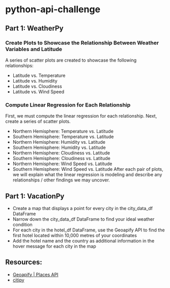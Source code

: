 # python-api-challenge

## Part 1: WeatherPy
### Create Plots to Showcase the Relationship Between Weather Variables and Latitude
A series of scatter plots are created to showcase the following relationships:
- Latitude vs. Temperature
- Latitude vs. Humidity
- Latitude vs. Cloudiness
- Latitude vs. Wind Speed
### Compute Linear Regression for Each Relationship
First, we must compute the linear regression for each relationship. Next, create a series of scatter plots.
- Northern Hemisphere: Temperature vs. Latitude
- Southern Hemisphere: Temperature vs. Latitude
- Northern Hemisphere: Humidity vs. Latitude
- Southern Hemisphere: Humidity vs. Latitude
- Northern Hemisphere: Cloudiness vs. Latitude
- Southern Hemisphere: Cloudiness vs. Latitude
- Northern Hemisphere: Wind Speed vs. Latitude
- Southern Hemisphere: Wind Speed vs. Latitude
After each pair of plots, we will explain what the linear regression is modeling and describe any relationships / other findings we may uncover.

## Part 1: VacationPy
- Create a map that displays a point for every city in the city_data_df DataFrame
- Narrow down the city_data_df DataFrame to find your ideal weather condition
- For each city in the hotel_df DataFrame, use the Geoapify API to find the first hotel located within 10,000 metres of your coordinates
- Add the hotel name and the country as additional information in the hover message for each city in the map

## Resources: 
- [Geoapify | Places API](https://apidocs.geoapify.com/docs/places/#categories)
- [citipy](https://github.com/wingchen/citipy)